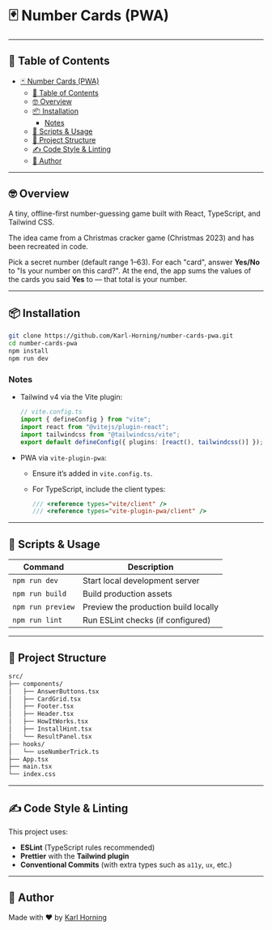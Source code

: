 # 🃏 Number Cards (PWA)

---

## 📖 Table of Contents

- [🃏 Number Cards (PWA)](#-number-cards-pwa)
  - [📖 Table of Contents](#-table-of-contents)
  - [🤓 Overview](#-overview)
  - [📦 Installation](#-installation)
    - [Notes](#notes)
  - [🚀 Scripts \& Usage](#-scripts--usage)
  - [📁 Project Structure](#-project-structure)
  - [✍️ Code Style \& Linting](#️-code-style--linting)
  - [👤 Author](#-author)

---

## 🤓 Overview

A tiny, offline-first number-guessing game built with React, TypeScript, and Tailwind CSS.

The idea came from a Christmas cracker game (Christmas 2023) and has been recreated in code.

Pick a secret number (default range 1–63). For each "card", answer **Yes/No** to "Is your number on this card?". At the end, the app sums the values of the cards you said **Yes** to — that total is your number.

---

## 📦 Installation

```bash
git clone https://github.com/Karl-Horning/number-cards-pwa.git
cd number-cards-pwa
npm install
npm run dev
```

### Notes

- Tailwind v4 via the Vite plugin:

  ```ts
  // vite.config.ts
  import { defineConfig } from "vite";
  import react from "@vitejs/plugin-react";
  import tailwindcss from "@tailwindcss/vite";
  export default defineConfig({ plugins: [react(), tailwindcss()] });
  ```

- PWA via `vite-plugin-pwa`:

  - Ensure it’s added in `vite.config.ts`.
  - For TypeScript, include the client types:

    ```ts
    /// <reference types="vite/client" />
    /// <reference types="vite-plugin-pwa/client" />
    ```

---

## 🚀 Scripts & Usage

| Command           | Description                          |
| ----------------- | ------------------------------------ |
| `npm run dev`     | Start local development server       |
| `npm run build`   | Build production assets              |
| `npm run preview` | Preview the production build locally |
| `npm run lint`    | Run ESLint checks (if configured)    |

---

## 📁 Project Structure

```bash
src/
├── components/
│   ├── AnswerButtons.tsx
│   ├── CardGrid.tsx
│   ├── Footer.tsx
│   ├── Header.tsx
│   ├── HowItWorks.tsx
│   ├── InstallHint.tsx
│   └── ResultPanel.tsx
├── hooks/
│   └── useNumberTrick.ts
├── App.tsx
├── main.tsx
└── index.css
```

---

## ✍️ Code Style & Linting

This project uses:

- **ESLint** (TypeScript rules recommended)
- **Prettier** with the **Tailwind plugin**
- **Conventional Commits** (with extra types such as `a11y`, `ux`, etc.)

---

## 👤 Author

Made with ❤️ by [Karl Horning](https://github.com/Karl-Horning)
